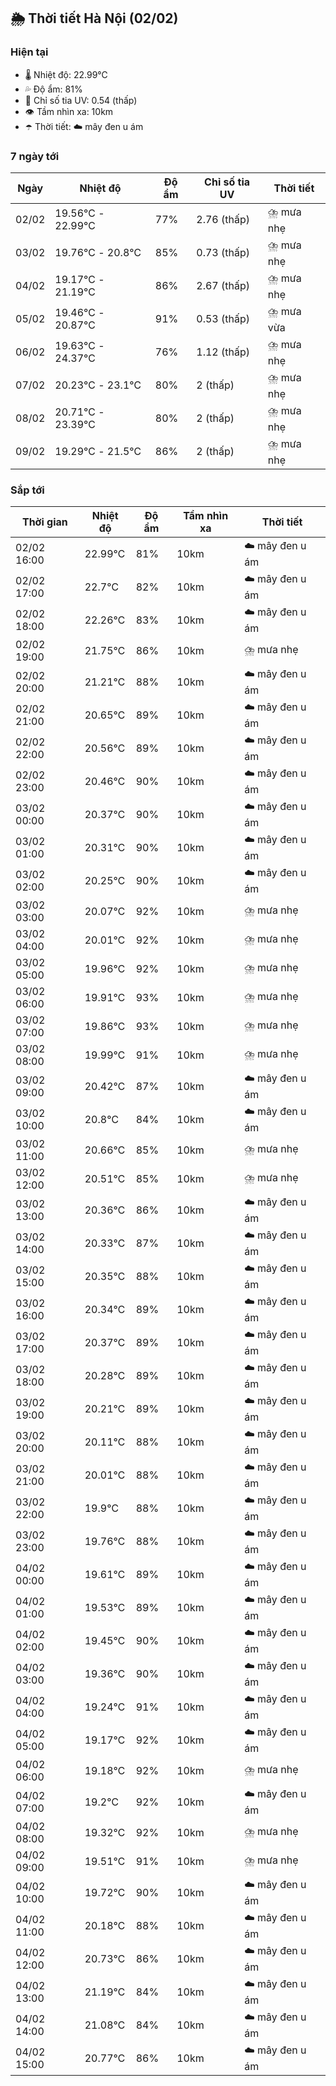 ## 🌦️ Thời tiết Hà Nội (02/02)

### Hiện tại

- 🌡️ Nhiệt độ: 22.99℃
- 💦 Độ ẩm: 81%
- 🌟 Chỉ số tia UV: 0.54 (thấp)
- 👁️ Tầm nhìn xa: 10km
- ☂️ Thời tiết: ☁️ mây đen u ám

### 7 ngày tới

| Ngày | Nhiệt độ | Độ ẩm | Chỉ số tia UV | Thời tiết |
| --- | --- | --- | --- | --- |
| 02/02 | 19.56℃ - 22.99℃ | 77% | 2.76 (thấp) | ⛈️ mưa nhẹ |
| 03/02 | 19.76℃ - 20.8℃ | 85% | 0.73 (thấp) | ⛈️ mưa nhẹ |
| 04/02 | 19.17℃ - 21.19℃ | 86% | 2.67 (thấp) | ⛈️ mưa nhẹ |
| 05/02 | 19.46℃ - 20.87℃ | 91% | 0.53 (thấp) | ⛈️ mưa vừa |
| 06/02 | 19.63℃ - 24.37℃ | 76% | 1.12 (thấp) | ⛈️ mưa nhẹ |
| 07/02 | 20.23℃ - 23.1℃ | 80% | 2 (thấp) | ⛈️ mưa nhẹ |
| 08/02 | 20.71℃ - 23.39℃ | 80% | 2 (thấp) | ⛈️ mưa nhẹ |
| 09/02 | 19.29℃ - 21.5℃ | 86% | 2 (thấp) | ⛈️ mưa nhẹ |

### Sắp tới

| Thời gian | Nhiệt độ | Độ ẩm | Tầm nhìn xa | Thời tiết |
| --- | --- | --- | --- | --- |
| 02/02 16:00 | 22.99℃ | 81% | 10km | ☁️ mây đen u ám |
| 02/02 17:00 | 22.7℃ | 82% | 10km | ☁️ mây đen u ám |
| 02/02 18:00 | 22.26℃ | 83% | 10km | ☁️ mây đen u ám |
| 02/02 19:00 | 21.75℃ | 86% | 10km | ⛈️ mưa nhẹ |
| 02/02 20:00 | 21.21℃ | 88% | 10km | ☁️ mây đen u ám |
| 02/02 21:00 | 20.65℃ | 89% | 10km | ☁️ mây đen u ám |
| 02/02 22:00 | 20.56℃ | 89% | 10km | ☁️ mây đen u ám |
| 02/02 23:00 | 20.46℃ | 90% | 10km | ☁️ mây đen u ám |
| 03/02 00:00 | 20.37℃ | 90% | 10km | ☁️ mây đen u ám |
| 03/02 01:00 | 20.31℃ | 90% | 10km | ☁️ mây đen u ám |
| 03/02 02:00 | 20.25℃ | 90% | 10km | ☁️ mây đen u ám |
| 03/02 03:00 | 20.07℃ | 92% | 10km | ⛈️ mưa nhẹ |
| 03/02 04:00 | 20.01℃ | 92% | 10km | ⛈️ mưa nhẹ |
| 03/02 05:00 | 19.96℃ | 92% | 10km | ⛈️ mưa nhẹ |
| 03/02 06:00 | 19.91℃ | 93% | 10km | ⛈️ mưa nhẹ |
| 03/02 07:00 | 19.86℃ | 93% | 10km | ⛈️ mưa nhẹ |
| 03/02 08:00 | 19.99℃ | 91% | 10km | ⛈️ mưa nhẹ |
| 03/02 09:00 | 20.42℃ | 87% | 10km | ☁️ mây đen u ám |
| 03/02 10:00 | 20.8℃ | 84% | 10km | ☁️ mây đen u ám |
| 03/02 11:00 | 20.66℃ | 85% | 10km | ⛈️ mưa nhẹ |
| 03/02 12:00 | 20.51℃ | 85% | 10km | ⛈️ mưa nhẹ |
| 03/02 13:00 | 20.36℃ | 86% | 10km | ☁️ mây đen u ám |
| 03/02 14:00 | 20.33℃ | 87% | 10km | ☁️ mây đen u ám |
| 03/02 15:00 | 20.35℃ | 88% | 10km | ☁️ mây đen u ám |
| 03/02 16:00 | 20.34℃ | 89% | 10km | ☁️ mây đen u ám |
| 03/02 17:00 | 20.37℃ | 89% | 10km | ☁️ mây đen u ám |
| 03/02 18:00 | 20.28℃ | 89% | 10km | ☁️ mây đen u ám |
| 03/02 19:00 | 20.21℃ | 89% | 10km | ☁️ mây đen u ám |
| 03/02 20:00 | 20.11℃ | 88% | 10km | ☁️ mây đen u ám |
| 03/02 21:00 | 20.01℃ | 88% | 10km | ☁️ mây đen u ám |
| 03/02 22:00 | 19.9℃ | 88% | 10km | ☁️ mây đen u ám |
| 03/02 23:00 | 19.76℃ | 88% | 10km | ☁️ mây đen u ám |
| 04/02 00:00 | 19.61℃ | 89% | 10km | ☁️ mây đen u ám |
| 04/02 01:00 | 19.53℃ | 89% | 10km | ☁️ mây đen u ám |
| 04/02 02:00 | 19.45℃ | 90% | 10km | ☁️ mây đen u ám |
| 04/02 03:00 | 19.36℃ | 90% | 10km | ☁️ mây đen u ám |
| 04/02 04:00 | 19.24℃ | 91% | 10km | ☁️ mây đen u ám |
| 04/02 05:00 | 19.17℃ | 92% | 10km | ☁️ mây đen u ám |
| 04/02 06:00 | 19.18℃ | 92% | 10km | ⛈️ mưa nhẹ |
| 04/02 07:00 | 19.2℃ | 92% | 10km | ☁️ mây đen u ám |
| 04/02 08:00 | 19.32℃ | 92% | 10km | ⛈️ mưa nhẹ |
| 04/02 09:00 | 19.51℃ | 91% | 10km | ⛈️ mưa nhẹ |
| 04/02 10:00 | 19.72℃ | 90% | 10km | ☁️ mây đen u ám |
| 04/02 11:00 | 20.18℃ | 88% | 10km | ☁️ mây đen u ám |
| 04/02 12:00 | 20.73℃ | 86% | 10km | ☁️ mây đen u ám |
| 04/02 13:00 | 21.19℃ | 84% | 10km | ☁️ mây đen u ám |
| 04/02 14:00 | 21.08℃ | 84% | 10km | ☁️ mây đen u ám |
| 04/02 15:00 | 20.77℃ | 86% | 10km | ☁️ mây đen u ám |
